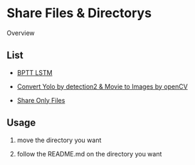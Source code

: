 ﻿Share Files & Directorys
===

Overview

## List

* [BPTT LSTM](./lstm)

* [Convert Yolo by detection2 & Movie to Images by openCV](./mkyolo)

* [Share Only Files](./share)

## Usage

1. move the directory you want

2. follow the README.md on the directory you want
